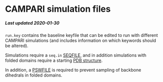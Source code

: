 # CAMPARI simulation files
##### Last updated 2020-01-30

`run.key` contains the baseline keyfile that can be edited to run with different CAMPARI simulations (and includes information on which keywords should be altered).

Simulations require a `seq.in` [SEQFILE](http://campari.sourceforge.net/V3/inputfiles.html#FMCSC_SEQFILE), and in addition simulations with folded domains require a starting [PDB structure](http://campari.sourceforge.net/V3/keywords.html#PDBFILE).

In addition, a [PSWFILE](http://campari.sourceforge.net/V3/keywords.html#PSWFILE) is required to prevent sampling of backbone dihedrals in folded domains.

